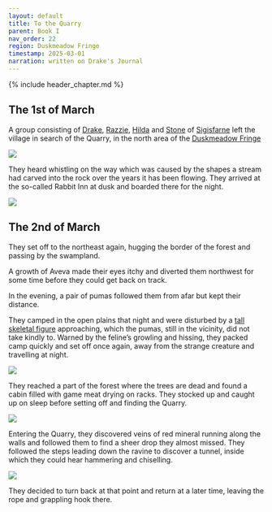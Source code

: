 ```yaml
---
layout: default
title: To the Quarry
parent: Book I
nav_order: 22
region: Duskmeadow Fringe
timestamp: 2025-03-01
narration: written on Drake's Journal
---
```


{% include header_chapter.md %}

## The 1st of March

A group consisting of [Drake](../../directory/Sigisfarne/Drake.md), [Razzie](../../directory/Sigisfarne/Razvan.md), [Hilda](../../directory/Sigisfarne/Hilda.md) and [Stone](../../directory/Sigisfarne/Stone.md) of [Sigisfarne](../../directory/Sigisfarne/index.md) left the village in search of the Quarry, in the north area of the [Duskmeadow Fringe](../../directory/DuskmeadowFringe/index.md)

![](https://i.imgur.com/Wm39U9u.png)

They heard whistling on the way which was caused by the shapes a stream had carved into the rock over the years it has been flowing.
They arrived at the so-called Rabbit Inn at dusk and boarded there for the night.

![](https://i.imgur.com/J0kh8Zc.png)


## The 2nd of March

They set off to the northeast again, hugging the border of the forest and passing by the swampland.

A growth of Aveva made their eyes itchy and diverted them northwest for some time before they could get back on track.

In the evening, a pair of pumas followed them from afar but kept their distance.

They camped in the open plains that night and were disturbed by a [tall skeletal figure](../../directory/DuskmeadowFringe/TheHunger.md) approaching, which the pumas, still in the vicinity, did not take kindly to. Warned by the feline’s growling and hissing, they packed camp quickly and set off once again, away from the strange creature and travelling at night.

![](https://i.imgur.com/ZBTBM5p.png)

They reached a part of the forest where the trees are dead and found a cabin filled with game meat drying on racks. They stocked up and caught up on sleep before setting off and finding the Quarry.

![](https://i.imgur.com/wa71Lmu.png)

Entering the Quarry, they discovered veins of red mineral running along the walls and followed them to find a sheer drop they almost missed. They followed the steps leading down the ravine to discover a tunnel, inside which they could hear hammering and chiselling.

![](https://i.pinimg.com/736x/4c/45/7e/4c457e9c48d344676721c40b61a54476.jpg)

They decided to turn back at that point and return at a later time, leaving the rope and grappling hook there.
